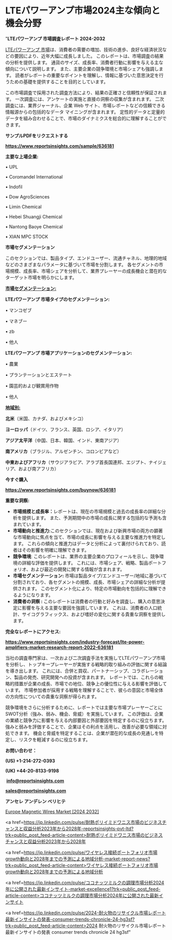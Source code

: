 # LTEパワーアンプ市場2024主な傾向と機会分野

"<strong>LTEパワーアンプ 市場調査レポート 2024-2032</strong>

<a href=https://www.reportsinsights.com/sample/636181>LTEパワーアンプ 市場</a>は、消費者の需要の増加、技術の進歩、良好な経済状況などの要因により、近年大幅に成長しました。 このレポートは、市場調査の結果の分析を提供します。 通貨のサイズ、成長率、消費者行動に影響を与える主な傾向について説明します。 また、主要企業の競争環境と市場シェアも強調します。 読者がレポートの重要なポイントを理解し、情報に基づいた意思決定を行うための基礎を提供することを目的としています。

この市場調査で採用された調査方法により、結果の正確さと信頼性が保証されます。 一次調査には、アンケートの実施と直接の洞察の収集が含まれます。 二次調査には、業界ジャーナル、企業 Web サイト、市場レポートなどの信頼できる情報源からの包括的なデータ マイニングが含まれます。 定性的データと定量的データを組み合わせることで、市場のダイナミクスを総合的に理解することができます。

<strong><b>サンプルPDFをリクエストする</b></strong>

<a href=https://www.reportsinsights.com/sample/636181><strong><u>https://www.reportsinsights.com/sample/636181</u></strong></a>

<strong>主要な上場企業:</strong>

• UPL

• Coromandel International

• Indofil

• Dow AgroSciences

• Limin Chemical

• Hebei Shuangji Chemical

• Nantong Baoye Chemical

• XIAN MPC STOCK

<strong>市場セグメンテーション</strong>

このセクションでは、製品タイプ、エンドユーザー、流通チャネル、地理的地域などのさまざまなパラメータに基づいて市場を分割します。 各セグメントの市場規模、成長率、市場シェアを分析して、業界プレーヤーの成長機会と潜在的なターゲット市場を明らかにします。

<strong><u>市場セグメンテーション</u></strong><strong><u>:</u></strong>

<strong>LTEパワーアンプ 市場タイプのセグメンテーション:</strong>

• マンコゼブ

• マネブー

• zb

• 他人

<strong>LTEパワーアンプ 市場アプリケーションのセグメンテーション:</strong>

• 農業

• プランテーションとエステート

• 園芸的および観賞用作物

• 他人

<strong><u>地域別</u></strong><strong><u>:</u></strong>

<strong>北米</strong>（米国、カナダ、およびメキシコ）

<strong>ヨーロッパ</strong>（ドイツ、フランス、英国、ロシア、イタリア）

<strong>アジア太平洋</strong>（中国、日本、韓国、インド、東南アジア）

<strong>南アメリカ</strong>（ブラジル、アルゼンチン、コロンビアなど）

<strong>中東およびアフリカ</strong>（サウジアラビア、アラブ首長国連邦、エジプト、ナイジェリア、および南アフリカ）

<strong>今すぐ購入</strong>

<a href=https://www.reportsinsights.com/buynow/636181><strong><u>https://www.reportsinsights.com/buynow/636181</u></strong></a>

<strong>重要な洞察:</strong>
<ul>
  <li><strong>市場規模と成長率：</strong>レポートは、現在の市場規模と過去の成長率の詳細な分析を提供します。 また、予測期間中の市場の成長に関する包括的な予測も含まれています。</li>
  <li><strong>市場動向と推進力:</strong>このセクションでは、現在および新興市場の両方の顕著な市場動向に焦点を当て、市場の成長に影響を与える主要な推進力を特定します。 これらの傾向と推進力はデータと分析によって裏付けられており、読者はその影響を明確に理解できます。</li>
  <li><strong>競争環境</strong>: このレポートは、業界の主要企業のプロフィールを示し、競争環境の詳細な評価を提供します。 これには、市場シェア、戦略、製品ポートフォリオ、および最近の開発に関する情報が含まれます。</li>
  <li><strong>市場セグメンテーション: </strong>市場は製品タイプ/エンドユーザー/地域に基づいて分割されており、各セグメントの規模、成長、市場シェアの詳細な分析が提供されます。 このセグメント化により、特定の市場動向を包括的に理解できるようになります。</li>
  <li><strong>消費者の洞察 : </strong>このレポートは消費者の行動と好みを調査し、購入の意思決定に影響を与える主要な要因を強調しています。 これは、消費者の人口統計、サイコグラフィックス、および嗜好の変化に関する貴重な洞察を提供します。</li>
</ul>
<strong>完全なレポートにアクセス:</strong>

<a href=https://www.reportsinsights.com/industry-forecast/lte-power-amplifiers-market-research-report-2022-636181><strong><u><b>https://www.reportsinsights.com/industry-forecast/lte-power-amplifiers-market-research-report-2022-636181</b></u></strong></a>

当社の調査専門家は、一次および二次調査手法を実施してLTEパワーアンプ市場を分析し、トップキープレーヤーが実施する戦略的取り組みの評価に関する結論を導き出します。 これには、合併と買収、パートナーシップ、コラボレーション、製品の発売、研究開発への投資が含まれます。 レポートでは、これらの戦略的措置が企業の成長、市場での地位、競争上の優位性に与える影響を評価しています。 市場参加者が採用する戦略を理解することで、彼らの意図と市場全体の方向性についての貴重な洞察が得られます。

競争環境をさらに分析するために、レポートでは主要な市場プレーヤーごとにSWOT分析（強み、弱み、機会、脅威）を実施しています。 この評価は、企業の業績と競争力に影響を与える内部要因と外部要因を特定するのに役立ちます。 強みと弱みを評価することで、企業はその利点を活用し、改善が必要な領域に対処できます。 機会と脅威を特定することは、企業が潜在的な成長の見通しを特定し、リスクを軽減するのに役立ちます。

<strong>お問い合わせ：</strong>

<strong>(US) +1-214-272-0393</strong>

<strong>(UK) +44-20-8133-9198</strong>

<strong> </strong><a href=info@reportsinsights.com><strong><u>info@reportsinsights.com</u></strong></a>

<a href=sales@reportsinsights.com><strong><u>sales@reportsinsights.com</u></strong></a>

<strong>アンセレ アンデレン ベリヒテ</strong>

<a href=https://www.linkedin.com/pulse/europe-magnetic-wires-market-cagr-key-insights-4ojbf/>Europe Magnetic Wires Market [2024 2032]</a>

<a href=https://jp.linkedin.com/pulse/耐熱ポリイミドワニス市場のビジネスチャンスと収益分析2023年から2028年-reportsinsights-pvt-ltd?trk=public_post_feed-article-content>耐熱ポリイミドワニス市場のビジネスチャンスと収益分析2023年から2028年</a>

<a href=https://jp.linkedin.com/pulse/ワイヤレス接続ポートフォリオ市場growth動向と2028年までの予測による地域分析-market-report-news?trk=public_post_feed-article-content>ワイヤレス接続ポートフォリオ市場growth動向と2028年までの予測による地域分析</a>

<a href=https://jp.linkedin.com/pulse/ココナッツミルクの調理市場分析2024年に公開された最新インサイト-market-excellence1?trk=public_post_feed-article-content>ココナッツミルクの調理市場分析2024年に公開された最新インサイト</a>

<a href=https://jp.linkedin.com/pulse/2024-耐火物のリサイクル市場レポート最新インサイトの発表-consumer-trends-chronicle-24-hg3sf?trk=public_post_feed-article-content>2024 耐火物のリサイクル市場レポート最新インサイトの発表 consumer trends chronicle 24 hg3sf</a>"
